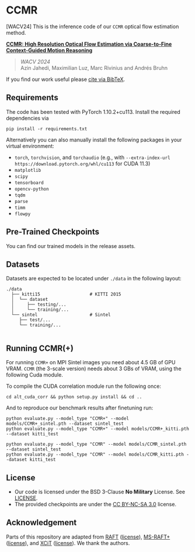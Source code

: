 # CCMR
[WACV24] This is the inference code of our `CCMR` optical flow estimation method.

 **[CCMR: High Resolution Optical Flow Estimation via Coarse-to-Fine Context-Guided Motion Reasoning](https://openaccess.thecvf.com/content/WACV2024/papers/Jahedi_CCMR_High_Resolution_Optical_Flow_Estimation_via_Coarse-To-Fine_Context-Guided_Motion_WACV_2024_paper.pdf)**<br/>
> _WACV 2024_ <br/>
> Azin Jahedi, Maximilian Luz, Marc Rivinius and Andrés Bruhn

If you find our work useful please [cite via BibTeX](CITATIONS.bib).

## Requirements

The code has been tested with PyTorch 1.10.2+cu113.
Install the required dependencies via
```
pip install -r requirements.txt
```

Alternatively you can also manually install the following packages in your virtual environment:
- `torch`, `torchvision`, and `torchaudio` (e.g., with `--extra-index-url https://download.pytorch.org/whl/cu113` for CUDA 11.3)
- `matplotlib`
- `scipy`
- `tensorboard`
- `opencv-python`
- `tqdm`
- `parse`
- `timm`
- `flowpy`


## Pre-Trained Checkpoints

You can find our trained models in the release assets.


## Datasets

Datasets are expected to be located under `./data` in the following layout:
```
./data
  ├── kitti15                   # KITTI 2015
  │  └── dataset
  │     ├── testing/...
  │     └── training/...
  └── sintel                    # Sintel
     ├── test/...
     └── training/...
  
```

## Running CCMR(+)

For running `CCMR+` on MPI Sintel images you need about 4.5 GB of GPU VRAM. `CCMR` (the 3-scale version) needs about 3 GBs of VRAM, using the following Cuda module.
 
To compile the CUDA correlation module run the following once:
```Shell
cd alt_cuda_corr && python setup.py install && cd ..
```

And to reproduce our benchmark results after finetuning run:
```Shell
python evaluate.py --model_type "CCMR+" --model models/CCMR+_sintel.pth --dataset sintel_test
python evaluate.py --model_type "CCMR+" --model models/CCMR+_kitti.pth --dataset kitti_test

python evaluate.py --model_type "CCMR" --model models/CCMR_sintel.pth --dataset sintel_test
python evaluate.py --model_type "CCMR" --model models/CCMR_kitti.pth --dataset kitti_test
```

## License
- Our code is licensed under the BSD 3-Clause **No Military** License. See [LICENSE](LICENSE).
- The provided checkpoints are under the [CC BY-NC-SA 3.0](https://creativecommons.org/licenses/by-nc-sa/3.0/) license.

## Acknowledgement
Parts of this repository are adapted from [RAFT](https://github.com/princeton-vl/RAFT) ([license](licenses/RAFT/LICENSE)), [MS-RAFT+](https://github.com/cv-stuttgart/MS_RAFT_plus) ([license](https://github.com/cv-stuttgart/MS_RAFT_plus/blob/main/LICENSE)), and [XCiT](https://github.com/facebookresearch/xcit/tree/main) ([license](https://github.com/facebookresearch/xcit/blob/main/LICENSE)).
We thank the authors.
